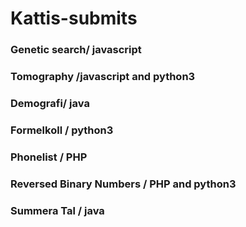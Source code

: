 # Kattis-submits
### Genetic search/ javascript
### Tomography /javascript and python3
### Demografi/ java 
### Formelkoll / python3
### Phonelist / PHP
### Reversed Binary Numbers / PHP and python3
### Summera Tal / java

